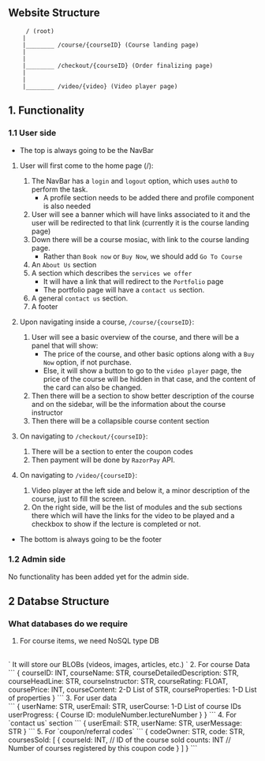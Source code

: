 ## Website Structure
```
     / (root)
    |
    |________ /course/{courseID} (Course landing page)
    |
    |
    |________ /checkout/{courseID} (Order finalizing page)
    |
    |
    |________ /video/{video} (Video player page)
```

## 1. Functionality

### 1.1 User side
* The top is always going to be the NavBar
1. User will first come to the home page (/):
    1. The NavBar has a `login` and `logout` option, which uses `auth0` to perform the task. 
        - A profile section needs to be added there and profile component is also needed
    2. User will see a banner which will have links associated to it and the user will be redirected to that link (currently it is the course landing page)
    3. Down there will be a course mosiac, with link to the course landing page.
       - Rather than `Book now` or `Buy Now`, we should add `Go To Course`
    4. An `About Us` section
    5. A section which describes the `services we offer`
        - It will have a link that will redirect to the `Portfolio` page
        - The portfolio page will have a `contact us` section.
    6. A general `contact us` section.
    7. A footer

2. Upon navigating inside a course, `/course/{courseID}`:
    1. User will see a basic overview of the course, and there will be a panel that will show:
        - The price of the course, and other basic options along with a `Buy Now` option, if not purchase.
        - Else, it will show a button to go to the `video player` page, the price of the course will be hidden in that case, and the content of the card can also be changed.
    2. Then there will be a section to show better description of the course and on the sidebar, will be the information about the course instructor
    3. Then there will be a collapsible course content section

3. On navigating to `/checkout/{courseID}`:
    1. There will be a section to enter the coupon codes
    2. Then payment will be done by `RazorPay` API.

4. On navigating to `/video/{courseID}`:
    1. Video player at the left side and below it, a minor description of the course, just to fill the screen.
    2. On the right side, will be the list of modules and the sub sections there which will have the links for the video to be played and a checkbox to show if the lecture is completed or not.

* The bottom is always going to be the footer

### 1.2 Admin side
No functionality has been added yet for the admin side.

## 2 Databse Structure

### What databases do we require

1. For course items, we need NoSQL type DB
<br>
`
It will store our BLOBs (videos, images, articles, etc.)
`
2. For course Data 
<br>
```
{
    courseID: INT,
    courseName: STR,
    courseDetailedDescription: STR,
    courseHeadLine: STR,
    courseInstructor: STR,
    courseRating: FLOAT,
    coursePrice: INT,
    courseContent: 2-D List of STR,
    courseProperties: 1-D List of properties
}
```
3. For user data
<br>
```
{
    userName: STR,
    userEmail: STR,
    userCourse: 1-D List of course IDs
    userProgress: {
        Course ID: moduleNumber.lectureNumber
    }
}
```
4. For `contact us` section
```
{
    userEmail: STR,
    userName: STR,
    userMessage: STR
}
```
5. For `coupon/referral codes`
```
{
    codeOwner: STR,
    code: STR,
    coursesSold: [
        {
            courseId: INT, // ID of the course sold
            counts: INT // Number of courses registered by this coupon code
        }
    ]
}
```
